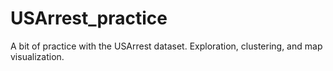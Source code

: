 # USArrest_practice
A bit of practice with the USArrest dataset. Exploration, clustering, and map visualization.
